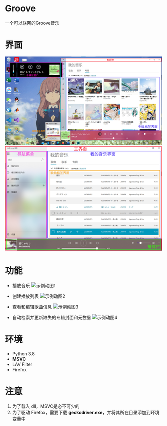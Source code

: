 # Groove
一个可以联网的Groove音乐

# 界面
![示例动图1](docs/screenshot/界面2.png)
![示例动图1](docs/screenshot/界面1.png)

# 功能

* 播放音乐
![示例动图1](docs/screenshot/播放本地音乐.gif)

* 创建播放列表
![示例动图2](docs/screenshot/创建播放列表.gif)

* 查看和编辑歌曲信息
![示例动图3](docs/screenshot/编辑信息.gif)

* 自动检索并更新缺失的专辑封面和元数据
![示例动图4](docs/screenshot/爬虫.gif)

# 环境
* Python 3.8
* **MSVC**
* LAV Filter
* Firefox

# 注意
1. 为了载入 dll，MSVC是必不可少的
2. 为了驱动 Firefox，需要下载 **geckodriver.exe**，并将其所在目录添加到环境变量中
